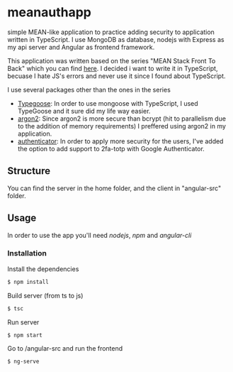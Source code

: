 # meanauthapp
simple MEAN-like application to practice adding security to application written in TypeScript.
I use MongoDB as database, nodejs with Express as my api server and Angular as frontend framework.

This application was written based on the series "MEAN Stack Front To Back" which you can find [here](https://www.youtube.com/playlist?list=PLillGF-RfqbZMNtaOXJQiDebNXjVapWPZ).
I decided i want to write it in TypeScript, becuase I hate JS's errors and never use it since I found about TypeScript.

I use several packages other than the ones in the series
* [Typegoose](https://github.com/szokodiakos/typegoose): In order to use mongoose with TypeScript, I used TypeGoose and it sure did my life way easier.
* [argon2](https://github.com/ranisalt/node-argon2): Since argon2 is more secure than bcrypt (hit to parallelism due to the addition of memory requirements) I preffered using argon2 in my application.
* [authenticator](https://git.daplie.com/Daplie/node-authenticator): In order to apply more security for the users, I've added the option to add support to 2fa-totp with Google Authenticator.


## Structure
You can find the server in the home folder, and the client in "angular-src" folder.


## Usage
In order to use the app you'll need _nodejs_, _npm_ and _angular-cli_

### Installation

Install the dependencies

```sh
$ npm install
```
Build server (from ts to js)
```sh
$ tsc
```

Run server

```sh
$ npm start
```

Go to /angular-src and run the frontend
```sh
$ ng-serve
```
